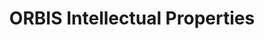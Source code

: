 ---
layout: default
contributors: Bureau van Dijk
cost: not free, cost varies
description: Database that links patents to companies
last_edit: Mon, 19 Jun 2023 16:35:48 GMT
location: https://www.bvdinfo.com/en-gb/our-products/data/international/orbis-intellectual-property
maintained_by: Bureau van Dijk
open_access: 'FALSE'
shortname: orbis
tags:
- IP
- patents
- litigation
title: ORBIS Intellectual Properties
uuid: 0bc57422-806c-4b79-be13-041f7199d148
versioning: 'FALSE'
---